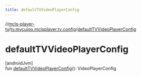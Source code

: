 ```yaml
---
title: defaultTVVideoPlayerConfig
---
```

//[mcls-player-tv](../../index.html)/[tv.mycujoo.mclsplayer.tv.config](index.html)/[defaultTVVideoPlayerConfig](default-t-v-video-player-config.html)



# defaultTVVideoPlayerConfig



[androidJvm]\
fun [defaultTVVideoPlayerConfig](default-t-v-video-player-config.html)(): VideoPlayerConfig





